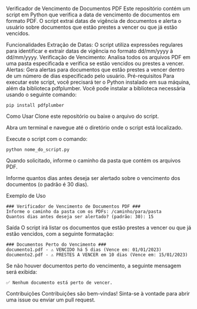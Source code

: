 Verificador de Vencimento de Documentos PDF
Este repositório contém um script em Python que verifica a data de vencimento de documentos em formato PDF. O script extrai datas de vigência de documentos e alerta o usuário sobre documentos que estão prestes a vencer ou que já estão vencidos.

Funcionalidades
Extração de Datas: O script utiliza expressões regulares para identificar e extrair datas de vigência no formato dd/mm/yyyy à dd/mm/yyyy.
Verificação de Vencimento: Analisa todos os arquivos PDF em uma pasta especificada e verifica se estão vencidos ou prestes a vencer.
Alertas: Gera alertas para documentos que estão prestes a vencer dentro de um número de dias especificado pelo usuário.
Pré-requisitos
Para executar este script, você precisará ter o Python instalado em sua máquina, além da biblioteca pdfplumber. Você pode instalar a biblioteca necessária usando o seguinte comando:

```
pip install pdfplumber
```

Como Usar
Clone este repositório ou baixe o arquivo do script.

Abra um terminal e navegue até o diretório onde o script está localizado.

Execute o script com o comando:

```
python nome_do_script.py
```

Quando solicitado, informe o caminho da pasta que contém os arquivos PDF.

Informe quantos dias antes deseja ser alertado sobre o vencimento dos documentos (o padrão é 30 dias).

Exemplo de Uso
```
### Verificador de Vencimento de Documentos PDF ###
Informe o caminho da pasta com os PDFs: /caminho/para/pasta
Quantos dias antes deseja ser alertado? (padrão: 30): 15
```
Saída
O script irá listar os documentos que estão prestes a vencer ou que já estão vencidos, com a seguinte formatação:
```
### Documentos Perto do Vencimento ###
documento1.pdf - ⚠️ VENCIDO há 5 dias (Vence em: 01/01/2023)
documento2.pdf - ⚠️ PRESTES A VENCER em 10 dias (Vence em: 15/01/2023)
```
Se não houver documentos perto do vencimento, a seguinte mensagem será exibida:
```
✅ Nenhum documento está perto de vencer.
```

Contribuições
Contribuições são bem-vindas! Sinta-se à vontade para abrir uma issue ou enviar um pull request.

